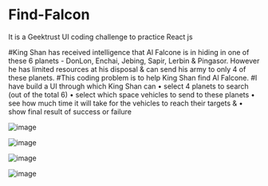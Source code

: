 # Find-Falcon
It is a Geektrust UI coding challenge to practice React js


#King Shan has received intelligence that Al Falcone is in hiding in one of these 6 planets - DonLon, Enchai, Jebing, 
Sapir, Lerbin & Pingasor. However he has limited resources at his disposal & can send his army to only 4 of these 
planets. 
#This coding problem is to help King Shan find Al Falcone.
#I have build a UI through which King Shan can 
• select 4 planets to search (out of the total 6) 
• select which space vehicles to send to these planets 
• see how much time it will take for the vehicles to reach their targets & 
• show final result of success or failure

![image](https://user-images.githubusercontent.com/88143057/189544298-8ce8ee03-3301-4962-b3e6-f910b34ea4d7.png)

![image](https://user-images.githubusercontent.com/88143057/189544344-3bd54c98-dec1-4ce0-9bb6-aabdcd2c66a8.png)

![image](https://user-images.githubusercontent.com/88143057/189544351-6f76936e-0f91-49eb-9ef1-2ccf8548f480.png)

![image](https://user-images.githubusercontent.com/88143057/189544371-6a747f58-6b22-47fd-b957-394488537f6c.png)


